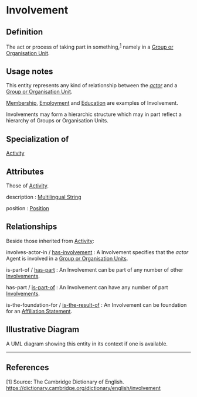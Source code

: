 # Involvement

## Definition
The act or process of taking part in something,<sup>[1](#fn1)</sup> namely in a [Group or Organisation Unit](../entities/Group_or_Organisation_Unit.md).

## Usage notes
This entity represents any kind of relationship between the *[actor](../entities/Agent.md#user-content-rel__activity)* and a [Group or Organisation Unit](../entities/Group_or_Organisation_Unit.md).

[Membership](../entities/Membership.md), [Employment](../entities/Involvement.md) and [Education](../entities/Education.md) are examples of Involvement.

Involvements may form a hierarchic structure which may in part reflect a hierarchy of Groups or Organisation Units.

## Specialization of
[Activity](../entities/Activity.md)

## Attributes

Those of [Activity](../entities/Activity.md).

description : [Multilingual String](../datatypes/Multilingual_String.md)

position    : [Position](../datatypes/Position.md)

## Relationships

Beside those inherited from [Activity](../entities/Involvement.md#relationships): 

<a name="rel__involves-actor-in">involves-actor-in</a> / [has-involvement](../entities/Group_or_Organisation_Unit.md#user-content-rel__has-involvement) : A Involvement specifies that the *actor* Agent is involved in a [Group or Organisation Units](../entities/Group_or_Organisation_Unit.md).

<a name="rel__is-part-of">is-part-of</a> / [has-part](../entities/Involvement.md#user-content-rel__has-part) : An Involvement can be part of any number of other [Involvements](../entities/Involvement.md).

<a name="rel__has-part">has-part</a> / [is-part-of](../entities/Involvement.md#user-content-rel__is-part-of) : An Involvement can have any number of part [Involvements](../entities/Involvement.md).

<a name="rel__is-the-foundation-for">is-the-foundation-for</a> / [is-the-result-of](../entities/Affiliation_Statement.md#user-content-rel__is-the-result-of) : An Involvement can be foundation for an [Affiliation Statement](../entities/Affiliation_Statement.md).

## Illustrative Diagram
A UML diagram showing this entity in its context if one is available.

---
## References
<a name="fn1">\[1\]</a> Source: The Cambridge Dictionary of English. https://dictionary.cambridge.org/dictionary/english/involvement
